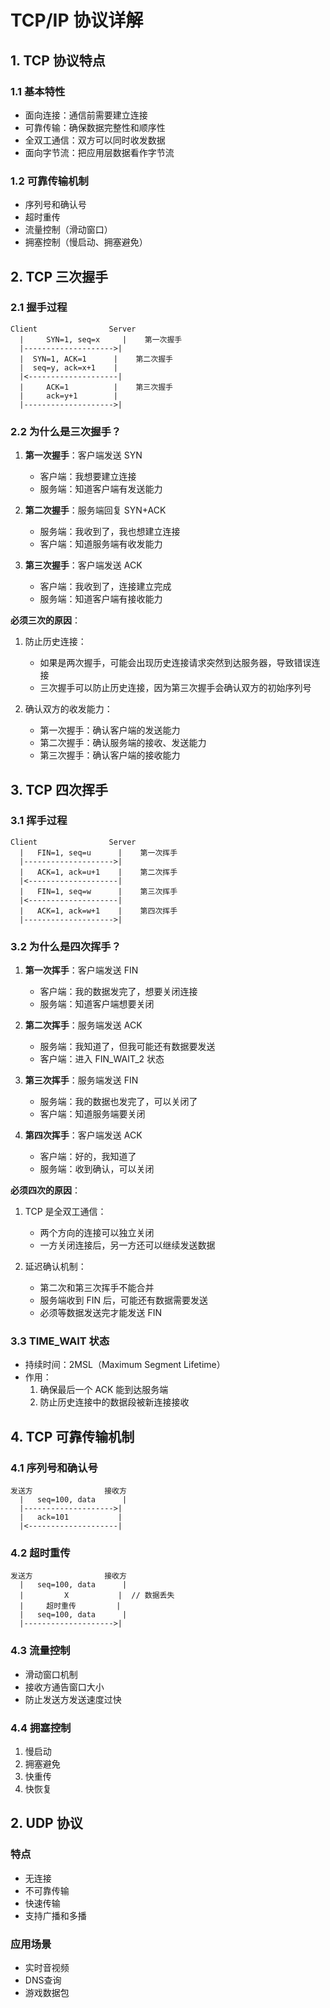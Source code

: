 # TCP/IP 协议详解

## 1. TCP 协议特点

### 1.1 基本特性
- 面向连接：通信前需要建立连接
- 可靠传输：确保数据完整性和顺序性
- 全双工通信：双方可以同时收发数据
- 面向字节流：把应用层数据看作字节流

### 1.2 可靠传输机制
- 序列号和确认号
- 超时重传
- 流量控制（滑动窗口）
- 拥塞控制（慢启动、拥塞避免）

## 2. TCP 三次握手

### 2.1 握手过程
```
Client                Server
  |     SYN=1, seq=x     |    第一次握手
  |-------------------->|
  |  SYN=1, ACK=1      |    第二次握手
  |  seq=y, ack=x+1    |
  |<--------------------|
  |     ACK=1          |    第三次握手
  |     ack=y+1        |
  |-------------------->|
```

### 2.2 为什么是三次握手？

1. **第一次握手**：客户端发送 SYN
   - 客户端：我想要建立连接
   - 服务端：知道客户端有发送能力

2. **第二次握手**：服务端回复 SYN+ACK
   - 服务端：我收到了，我也想建立连接
   - 客户端：知道服务端有收发能力

3. **第三次握手**：客户端发送 ACK
   - 客户端：我收到了，连接建立完成
   - 服务端：知道客户端有接收能力

**必须三次的原因**：
1. 防止历史连接：
   - 如果是两次握手，可能会出现历史连接请求突然到达服务器，导致错误连接
   - 三次握手可以防止历史连接，因为第三次握手会确认双方的初始序列号

2. 确认双方的收发能力：
   - 第一次握手：确认客户端的发送能力
   - 第二次握手：确认服务端的接收、发送能力
   - 第三次握手：确认客户端的接收能力

## 3. TCP 四次挥手

### 3.1 挥手过程
```
Client                Server
  |   FIN=1, seq=u      |    第一次挥手
  |-------------------->|
  |   ACK=1, ack=u+1    |    第二次挥手
  |<--------------------|
  |   FIN=1, seq=w      |    第三次挥手
  |<--------------------|
  |   ACK=1, ack=w+1    |    第四次挥手
  |-------------------->|
```

### 3.2 为什么是四次挥手？

1. **第一次挥手**：客户端发送 FIN
   - 客户端：我的数据发完了，想要关闭连接
   - 服务端：知道客户端想要关闭

2. **第二次挥手**：服务端发送 ACK
   - 服务端：我知道了，但我可能还有数据要发送
   - 客户端：进入 FIN_WAIT_2 状态

3. **第三次挥手**：服务端发送 FIN
   - 服务端：我的数据也发完了，可以关闭了
   - 客户端：知道服务端要关闭

4. **第四次挥手**：客户端发送 ACK
   - 客户端：好的，我知道了
   - 服务端：收到确认，可以关闭

**必须四次的原因**：
1. TCP 是全双工通信：
   - 两个方向的连接可以独立关闭
   - 一方关闭连接后，另一方还可以继续发送数据

2. 延迟确认机制：
   - 第二次和第三次挥手不能合并
   - 服务端收到 FIN 后，可能还有数据需要发送
   - 必须等数据发送完才能发送 FIN

### 3.3 TIME_WAIT 状态
- 持续时间：2MSL（Maximum Segment Lifetime）
- 作用：
  1. 确保最后一个 ACK 能到达服务端
  2. 防止历史连接中的数据段被新连接接收

## 4. TCP 可靠传输机制

### 4.1 序列号和确认号
```
发送方                接收方
  |   seq=100, data      |
  |-------------------->|
  |   ack=101           |
  |<--------------------|
```

### 4.2 超时重传
```
发送方                接收方
  |   seq=100, data      |
  |         X           |  // 数据丢失
  |     超时重传         |
  |   seq=100, data      |
  |-------------------->|
```

### 4.3 流量控制
- 滑动窗口机制
- 接收方通告窗口大小
- 防止发送方发送速度过快

### 4.4 拥塞控制
1. 慢启动
2. 拥塞避免
3. 快重传
4. 快恢复

## 2. UDP 协议

### 特点
- 无连接
- 不可靠传输
- 快速传输
- 支持广播和多播

### 应用场景
- 实时音视频
- DNS查询
- 游戏数据包 